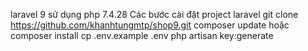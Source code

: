 laravel 9
sử dụng php 7.4.28
Các bước cài đặt project laravel
git clone https://github.com/khanhtungmtp/shop9.git
composer update hoặc composer install
cp .env.example .env
php artisan key:generate
